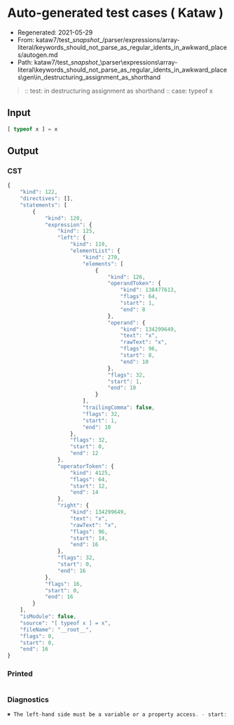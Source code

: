 # Auto-generated test cases ( Kataw )
- Regenerated: 2021-05-29
- From: kataw7/test\__snapshot__/parser/expressions/array-literal/keywords_should_not_parse_as_regular_idents_in_awkward_places/autogen.md
- Path: kataw7/test\__snapshot__\parser\expressions\array-literal\keywords_should_not_parse_as_regular_idents_in_awkward_places\gen\in_destructuring_assignment_as_shorthand
> :: test: in destructuring assignment as shorthand
> :: case: typeof x
## Input

`````js
[ typeof x ] = x
`````
## Output

### CST

```javascript
{
    "kind": 122,
    "directives": [],
    "statements": [
        {
            "kind": 120,
            "expression": {
                "kind": 125,
                "left": {
                    "kind": 119,
                    "elementList": {
                        "kind": 270,
                        "elements": [
                            {
                                "kind": 126,
                                "operandToken": {
                                    "kind": 138477613,
                                    "flags": 64,
                                    "start": 1,
                                    "end": 8
                                },
                                "operand": {
                                    "kind": 134299649,
                                    "text": "x",
                                    "rawText": "x",
                                    "flags": 96,
                                    "start": 8,
                                    "end": 10
                                },
                                "flags": 32,
                                "start": 1,
                                "end": 10
                            }
                        ],
                        "trailingComma": false,
                        "flags": 32,
                        "start": 1,
                        "end": 10
                    },
                    "flags": 32,
                    "start": 0,
                    "end": 12
                },
                "operatorToken": {
                    "kind": 4125,
                    "flags": 64,
                    "start": 12,
                    "end": 14
                },
                "right": {
                    "kind": 134299649,
                    "text": "x",
                    "rawText": "x",
                    "flags": 96,
                    "start": 14,
                    "end": 16
                },
                "flags": 32,
                "start": 0,
                "end": 16
            },
            "flags": 16,
            "start": 0,
            "end": 16
        }
    ],
    "isModule": false,
    "source": "[ typeof x ] = x",
    "fileName": "__root__",
    "flags": 0,
    "start": 0,
    "end": 16
}
```

### Printed

```javascript

```

### Diagnostics

```javascript
✖ The left-hand side must be a variable or a property access. - start: 12, end: 14

```

